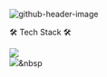 ![github-header-image](https://user-images.githubusercontent.com/101182303/226663043-d63daf3f-f7da-497c-b93f-22f4333193ee.png)

🛠 Tech Stack 🛠  

<img src="https://img.shields.io/badge/Java-007396?style=flat&logo=Java&logoColor=white"/></a>  
<img src="https://img.shields.io/badge/Python-#3776AB?style=flat&logo=Python&logoColor=white"/></a>&nbsp

